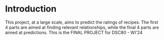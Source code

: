 # Introduction
This project, at a large scale, aims to predict the ratings of recipes. The first 4 parts are aimed at finding relevant relationships, while the final 4 parts are aimed at predictions. This is the FINAL PROJECT for DSC80 - WI'24
